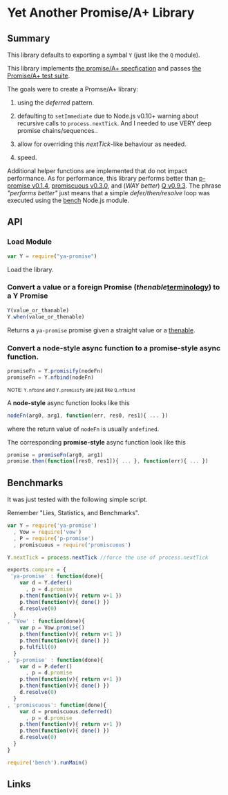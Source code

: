 # Yet Another Promise/A+ Library

## Summary

This library defaults to exporting a symbal `Y` (just like the `Q` module).

This library implements [the promise/A+ specfication][AplusSpec] and passes 
[the Promise/A+ test suite][AplusTest].

The goals were to create a Promse/A+ library:

1. using the _deferred_ pattern.

2. defaulting to `setImmediate` due to Node.js v0.10+ warning about recursive
   calls to `process.nextTick`. And I needed to use VERY deep promise
   chains/sequences..

3. allow for overriding this _nextTick_-like behaviour as needed.

4. speed.

Additional helper functions are implemented that do not impact performance. As
for performance, this library performs better than [p-promise v0.1.4][p-promise],
[promiscuous v0.3.0][promiscuous], and (_WAY better_) [Q v0.9.3][Q]. The phrase
_"performs better"_ just means that a simple *defer/then/resolve* loop was
executed using the [bench][bench] Node.js module.

## API

### Load Module
```javascript
var Y = require("ya-promise")
```
Load the library.


### Convert a value or a foreign Promise (_thenable_[terminology]) to a Y Promise
```javascript
Y(value_or_thanable)
Y.when(value_or_thenable)
```
Returns a `ya-promise` promise given a straight value or a
[thenable][terminology].

### Convert a **node-style** async function to a **promise-style** async function.
```javascript
promiseFn = Y.promisify(nodeFn)
promiseFn = Y.nfbind(nodeFn)
```
<small>NOTE: `Y.nfbind` and `Y.promisify` are just like `Q.nfbind`</small>

A **node-style** async function looks like this
```javascript
nodeFn(arg0, arg1, function(err, res0, res1){ ... })
```
where the return value of `nodeFn` is usually `undefined`.

The corresponding **promise-style** async function look like this
```javascript
promise = promiseFn(arg0, arg1)
promise.then(function([res0, res1]){ ... }, function(err){ ... })
```

## Benchmarks

It was just tested with the following simple script.

Remember "Lies, Statistics, and Benchmarks".

```javascript
var Y = require('ya-promise')
  , Vow = require('vow')
  , P = require('p-promise')
  , promiscuous = require('promiscuous')

Y.nextTick = process.nextTick //force the use of process.nextTick

exports.compare = {
 'ya-promise' : function(done){
    var d = Y.defer()
      , p = d.promise
    p.then(function(v){ return v+1 })
    p.then(function(v){ done() })
    d.resolve(0)
  }
, 'Vow' : function(done){
    var p = Vow.promise()
    p.then(function(v){ return v+1 })
    p.then(function(v){ done() })
    p.fulfill(0)
  }
, 'p-promise' : function(done){
    var d = P.defer()
      , p = d.promise
    p.then(function(v){ return v+1 })
    p.then(function(v){ done() })
    d.resolve(0)
  }
, 'promiscuous': function(done){
    var d = promiscuous.deferred()
      , p = d.promise
    p.then(function(v){ return v+1 })
    p.then(function(v){ done() })
    d.resolve(0)
  }
}

require('bench').runMain()
```

## Links

[AplusSpec]: http://promises-aplus.github.io/promises-spec/
  "Promise/A+ Specification"
[AplusTest]: https://github.com/promises-aplus/promises-tests
  "Promise/A+ Test Suite"
[p-promise]: https://npmjs.org/package/p-promise
  "p-promise module"
[promiscuous]: https://npmjs.org/package/promiscuous
  "promiscuous module"
[Q]: https://npmjs.org/package/q
  "Q mdoule"
[bench]: https://npmjs.org/package/bench
  "bench module"
[terminology]: https://github.com/promises-aplus/promises-spec#terminology
  "Promise/A+ terminology"